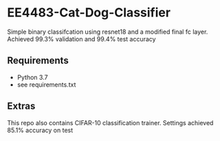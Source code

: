 # EE4483-Cat-Dog-Classifier
Simple binary classifcation using resnet18 and a modified final fc layer. Achieved 99.3% validation and 99.4% test accuracy

## Requirements
- Python 3.7
- see requirements.txt

## Extras
This repo also contains CIFAR-10 classification trainer. Settings achieved 85.1% accuracy on test
